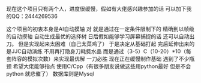 现在这个项目只有两个人，进度很缓慢，假如有大佬感兴趣参加的话 可以加下我的QQ：2444269536

这个项目的初衷本身是AI自动摸轴 对 就是通过在一定条件限制下的 精确到以帧级的自动摸轴  自动生成最优的选择树 日后假如能够学习屏幕捕捉的话 还可以自动出刀。
但是实现起来太困难（自己太菜鸡了） 于是决定从基础打起
完后延伸出来的 是JJC自动演练 不用再打隐身刀耗费水晶 而是通过（3-5）C（10-20）*10（每套阵容的模拟次数）来实现最优解 一刀必胜
现在正在缓慢制作基础 遇到了不少瓶颈 希望大佬能够指点 使用C/Cpp（有很多朋友说做这些用python最好 但是不会python 就悲催了） 数据库则是Mysql
